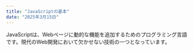 ```yaml
---
title: "JavaScriptの基本"
date: "2025年3月15日"
---
```


JavaScriptは、Webページに動的な機能を追加するためのプログラミング言語です。現代のWeb開発において欠かせない技術の一つとなっています。
